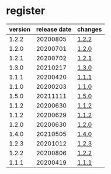 # register	


|version|release date|changes|
|---|---|---|
|1.2.2|20200805|[1.2.2](./1.2.2-20200805.md)|
|1.2.0|20200701|[1.2.0](./1.2.0-20200701.md)|
|1.2.1|20200702|[1.2.1](./1.2.1-20200702.md)|
|1.3.0|20210217|[1.3.0](./1.3.0-20210217.md)|
|1.1.1|20200420|[1.1.1](./1.1.1-20200420.md)|
|1.1.0|20200203|[1.1.0](./1.1.0-20200203.md)|
|1.5.0|20211111|[1.5.0](./1.5.0-20211111.md)|
|1.1.2|20200630|[1.1.2](./1.1.2-20200630.md)|
|1.1.2|20200629|[1.1.2](./1.1.2-20200629.md)|
|1.2.0|20200630|[1.2.0](./1.2.0-20200630.md)|
|1.4.0|20210505|[1.4.0](./1.4.0-20210505.md)|
|1.2.3|20201012|[1.2.3](./1.2.3-20201012.md)|
|1.2.2|20200806|[1.2.2](./1.2.2-20200806.md)|
|1.1.1|20200419|[1.1.1](./1.1.1-20200419.md)|
